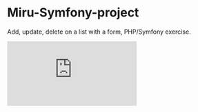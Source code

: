 # Miru-Symfony-project

Add, update, delete on a list with a form, PHP/Symfony exercise.

![alt text](https://www.casimages.com/i/201206125440961369.png.html)
